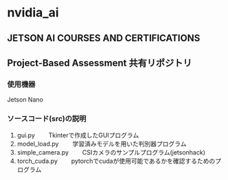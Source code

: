 # nvidia_ai
## JETSON AI COURSES AND CERTIFICATIONS 
## Project-Based Assessment 共有リポジトリ
### 使用機器
Jetson Nano

### ソースコード(src)の説明
1. gui.py　　
Tkinterで作成したGUIプログラム
2. model_load.py　　
学習済みモデルを用いた判別器プログラム
3. simple_camera.py　　
CSIカメラのサンプルプログラム(jetsonhack)
4. torch_cuda.py　　
pytorchでcudaが使用可能であるかを確認するためのプログラム

